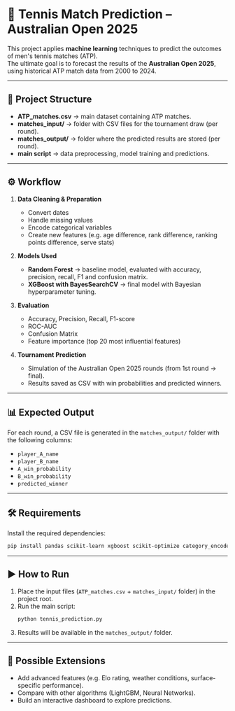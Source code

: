 # 🎾 Tennis Match Prediction – Australian Open 2025

This project applies **machine learning** techniques to predict the outcomes of men's tennis matches (ATP).  
The ultimate goal is to forecast the results of the **Australian Open 2025**, using historical ATP match data from 2000 to 2024.

---

## 📂 Project Structure

- **ATP_matches.csv** → main dataset containing ATP matches.
- **matches_input/** → folder with CSV files for the tournament draw (per round).
- **matches_output/** → folder where the predicted results are stored (per round).
- **main script** → data preprocessing, model training and predictions.

---

## ⚙️ Workflow

1. **Data Cleaning & Preparation**
   - Convert dates
   - Handle missing values
   - Encode categorical variables
   - Create new features (e.g. age difference, rank difference, ranking points difference, serve stats)

2. **Models Used**
   - **Random Forest** → baseline model, evaluated with accuracy, precision, recall, F1 and confusion matrix.
   - **XGBoost with BayesSearchCV** → final model with Bayesian hyperparameter tuning.

3. **Evaluation**
   - Accuracy, Precision, Recall, F1-score
   - ROC-AUC
   - Confusion Matrix
   - Feature importance (top 20 most influential features)

4. **Tournament Prediction**
   - Simulation of the Australian Open 2025 rounds (from 1st round → final).
   - Results saved as CSV with win probabilities and predicted winners.

---

## 📊 Expected Output

For each round, a CSV file is generated in the `matches_output/` folder with the following columns:

- `player_A_name`
- `player_B_name`
- `A_win_probability`
- `B_win_probability`
- `predicted_winner`

---

## 🛠️ Requirements

Install the required dependencies:

```bash
pip install pandas scikit-learn xgboost scikit-optimize category_encoders matplotlib seaborn
```

---

## ▶️ How to Run

1. Place the input files (`ATP_matches.csv` + `matches_input/` folder) in the project root.
2. Run the main script:
   ```bash
   python tennis_prediction.py
   ```
3. Results will be available in the `matches_output/` folder.

---

## 🚀 Possible Extensions

- Add advanced features (e.g. Elo rating, weather conditions, surface-specific performance).
- Compare with other algorithms (LightGBM, Neural Networks).
- Build an interactive dashboard to explore predictions.
